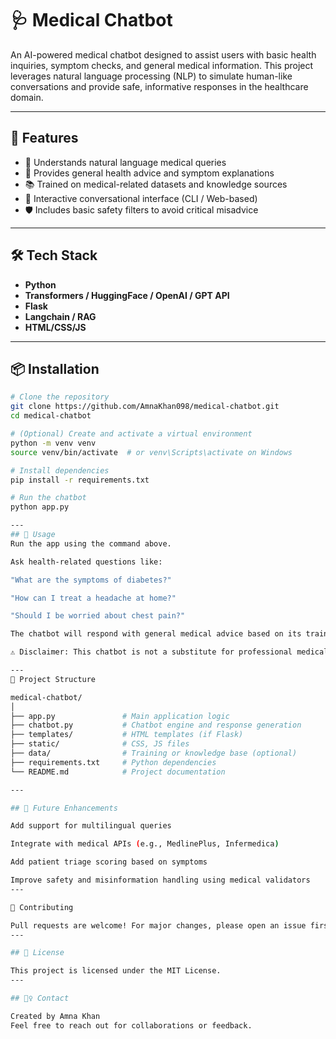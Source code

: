 # 🩺 Medical Chatbot

An AI-powered medical chatbot designed to assist users with basic health inquiries, symptom checks, and general medical information. This project leverages natural language processing (NLP) to simulate human-like conversations and provide safe, informative responses in the healthcare domain.

---

## 🚀 Features

- 🤖 Understands natural language medical queries
- 🧠 Provides general health advice and symptom explanations
- 📚 Trained on medical-related datasets and knowledge sources
- 💬 Interactive conversational interface (CLI / Web-based)
- 🛡️ Includes basic safety filters to avoid critical misadvice

---

## 🛠️ Tech Stack

- **Python**
- **Transformers / HuggingFace / OpenAI / GPT API** 
- **Flask** 
- **Langchain / RAG** 
- **HTML/CSS/JS** 

---

## 📦 Installation

```bash
# Clone the repository
git clone https://github.com/AmnaKhan098/medical-chatbot.git
cd medical-chatbot

# (Optional) Create and activate a virtual environment
python -m venv venv
source venv/bin/activate  # or venv\Scripts\activate on Windows

# Install dependencies
pip install -r requirements.txt

# Run the chatbot
python app.py

---
## 🧪 Usage
Run the app using the command above.

Ask health-related questions like:

"What are the symptoms of diabetes?"

"How can I treat a headache at home?"

"Should I be worried about chest pain?"

The chatbot will respond with general medical advice based on its training.

⚠️ Disclaimer: This chatbot is not a substitute for professional medical diagnosis or treatment. Always consult a certified healthcare provider for serious concerns.

---
📁 Project Structure

medical-chatbot/
│
├── app.py               # Main application logic
├── chatbot.py           # Chatbot engine and response generation
├── templates/           # HTML templates (if Flask)
├── static/              # CSS, JS files
├── data/                # Training or knowledge base (optional)
├── requirements.txt     # Python dependencies
└── README.md            # Project documentation

---

## 📌 Future Enhancements

Add support for multilingual queries

Integrate with medical APIs (e.g., MedlinePlus, Infermedica)

Add patient triage scoring based on symptoms

Improve safety and misinformation handling using medical validators
---

🤝 Contributing

Pull requests are welcome! For major changes, please open an issue first to discuss what you would like to change.
---

## 📄 License

This project is licensed under the MIT License.
---

## 🙋‍♀️ Contact

Created by Amna Khan
Feel free to reach out for collaborations or feedback.
